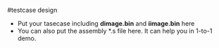 #testcase design

- Put your tasecase including __dimage.bin__ and __iimage.bin__ here
- You can also put the assembly *.s file here. It can help you in 1-to-1 demo.

